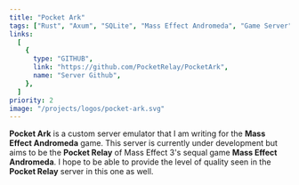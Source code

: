 ```yaml
---
title: "Pocket Ark"
tags: ["Rust", "Axum", "SQLite", "Mass Effect Andromeda", "Game Server"]
links:
  [
    {
      type: "GITHUB",
      link: "https://github.com/PocketRelay/PocketArk",
      name: "Server Github",
    },
  ]
priority: 2
image: "/projects/logos/pocket-ark.svg"
---
```


**Pocket Ark** is a custom server emulator that I am writing for the **Mass Effect Andromeda** game. This server is currently under development but aims to be the **Pocket Relay** of Mass Effect 3's sequal game **Mass Effect Andromeda**. I hope to be able to provide the level of quality seen in the **Pocket Relay** server in this one as well.

